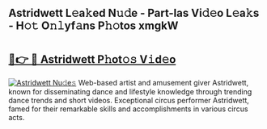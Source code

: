 ## Astridwett L𝚎a𝚔ed N𝚞𝚍e - Part-las Vi𝚍𝚎o L𝚎a𝚔s - H𝚘𝚝 O𝚗𝚕yf𝚊ns P𝚑𝚘tos xmgkW

# <h2><a href="http://kf5w3nl.oniu.top/?m=Astridwett">🔗👉 🔴 Astridwett P𝚑ot𝚘𝚜 V𝚒d𝚎o</a></h2>

[![Astridwett Nu𝚍e𝚜](https://i.imgur.com/0qMVB7G.gif)](http://kf5w3nl.oniu.top/?m=Astridwett)
Web-based artist and amusement giver Astridwett, known for disseminating dance and lifestyle knowledge through trending dance trends and short videos. Exceptional circus performer Astridwett, famed for their remarkable skills and accomplishments in various circus acts.  
